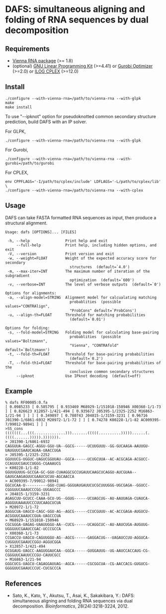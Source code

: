 DAFS: simultaneous aligning and folding of RNA sequences by dual decomposition
==============================================================================

Requirements
------------

* [Vienna RNA package](http://www.tbi.univie.ac.at/~ivo/RNA/) (>= 1.8)
* (optional)
  [GNU Linear Programming Kit](http://www.gnu.org/software/glpk/) (>=4.41)
  or [Gurobi Optimizer](http://www.gurobi.com/) (>=2.0)
  or [ILOG CPLEX](http://http://www-01.ibm.com/software/integration/optimization/cplex/) (>=12.0)

Install
-------

	./configure --with-vienna-rna=/path/to/vienna-rna --with-glpk
	make
	make install

To use "--ipknot" option for pseudoknotted common secondary structure
prediction, build DAFS with an IP solver.

For GLPK,

	./configure --with-vienna-rna=/path/to/vienna-rna --with-glpk

For Gurobi, 

	./configure --with-vienna-rna=/path/to/vienna-rna --with-gurobi=/path/to/gurobi

For CPLEX,

	env CPPFLAGS='-I/path/to/cplex/include' LDFLAGS='-L/path/to/cplex/lib' \
	./configure --with-vienna-rna=/path/to/vienna-rna --with-cplex

Usage
-----

DAFS can take FASTA formatted RNA sequences as input, then produce a structural alignment.

    Usage: dafs [OPTIONS]... [FILES]
    
     -h, --help                Print help and exit
         --full-help           Print help, including hidden options, and exit
     -V, --version             Print version and exit
     -w, --weight=FLOAT        Weight of the expected accuracy score for secondary 
                                 structures  (default=`4.0')
     -m, --max-iter=INT        The maximum number of iteration of the subgradient 
                                 optimization  (default=`600')
     -v, --verbose=INT         The level of verbose outputs  (default=`0')
   
    Options for alignments:
     -a, --align-model=STRING  Alignment model for calcualating matching 
                                 probablities  (possible values="CONTRAlign", 
                                 "ProbCons" default=`ProbCons')
     -u, --align-th=FLOAT      Threshold for matching probabilities  
                                 (default=`0.01')
   
    Options for folding:
     -s, --fold-model=STRING   Folding model for calculating base-pairing 
                                 probablities  (possible values="Boltzmann", 
                                 "Vienna", "CONTRAfold" default=`Boltzmann')
     -t, --fold-th=FLOAT       Threshold for base-pairing probabilities  
                                 (default=`0.2')
     -T, --fold-th1=FLOAT      Threshold for base-pairing probabilities of the 
                                 conclusive common secondary structures
         --ipknot              Use IPknot decoding  (default=off)


Example
-------

	% dafs RF00005:0.fa
	[ 0.0985233 [ 0.585795 [ 0.933469 M68929-1/151018-150946 X00360-1/1-73 ] [ 0.826623 X12857-1/421-494 [ 0.935672 J05395-1/2325-2252 M16863-1/21-94 ] ] ] [ 0.349897 [ 0.780743 J04815-1/3159-3231 [ 0.96716 J01390-1/6861-6932 M20972-1/1-72 ] ] [ 0.74278 K00228-1/1-82 AC009395-7/99012-98941 ] ] ]
	>SS_cons
	(((((((...(((..............))).......(((((..........)))))......(.((((.......))))).))))))).
	> J01390-1/6861-6932
	CAGGUUA-GAGCC-AGGU-GGU-UA--GGCG------UCUUGUUU--GG-GUCAAGA-AAUUGU-UAUGUUCGAAUCAUAA-UAACCUGA
	> J05395-1/2325-2252
	GGUUUCG-UGGUC-UAGUCGGUUAU--GGCA------UCUGCUUA--AC-ACGCAGA-ACGUCC-CCAGUUCGAUCCUGGG-CGAAAUCG
	> K00228-1/1-82
	GGUUGUUUG-GCCGA-GC-GGU-CUAAGGCGCCUGAUUCAAGCUCAGGU-AUCGUAA--GAUGCAAGAGUUCGAAUCUCUU-AGCAACCA
	> AC009395-7/99012-98941
	GGCUCAA-U----------GGU-CUAG-GGGUAUGAUUCUCGCUUUGGG-UGCGAGA--GGUCC-CGGGUUCAAAUCCCGG-UUGAGCCC
	> J04815-1/3159-3231
	AGAGCUU-GCUCC-CAAA-GCU-UG--GGUG------UCUAGCUG--AU-AAUUAGA-CUAUCA-AGGGUUAAAUUCCCUUCAAGCUCUA
	> M20972-1/1-72
	AGGGCUA-UAGCU-CAGC-GGU-AG--AGCG------CCUCGUUU--AC-ACCGAGA-AUGUCU-ACGGUUCAAAUCCGUA-UAGCCCUA
	> M68929-1/151018-150946
	CGCGGGA-UAGAG-UAAUUGGU-AA--CUCG------UCAGGCUC--AU-AAUCUGA-AUGUUG-UGGGUUCGAAUCCGAC-UCCCGCCA
	> X00360-1/1-73
	CCGACCU-UAGCU-CAGUUGGU-AG--AGCG------GAGGACUG---UAGAUCCUU-AGGUCA-CUGGUUCGAAUCCGGU-AGGUCGGA
	> X12857-1/421-494
	GCGGAUG-UAGCC-AAGUGGAUCAA--GGCA------GUGGAUUG--UG-AAUCCACCAUG-CG-CGGGUUCAAUUCCCGU-CAUUCGCC
	> M16863-1/21-94
	GGGCUCG-UAGCU-CAGAGGAUUAG--AGCA------CGCGGCUA--CG-AACCACG-GUGUCG-GGGGUUCGAAUCCCUC-CUCGCCCA


References
----------

* Sato, K., Kato, Y., Akutsu, T., Asai, K., Sakakibara, Y.: DAFS: simultaneous aligning and folding RNA sequences via dual decomposition. *Bioinformatics*, 28(24):3218-3224, 2012.
